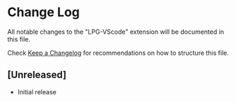 # Change Log

All notable changes to the "LPG-VScode" extension will be documented in this file.

Check [Keep a Changelog](http://keepachangelog.com/) for recommendations on how to structure this file.

## [Unreleased]

- Initial release